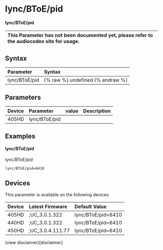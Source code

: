 ﻿---
description: lync/BToE/pid
search:
    keywords: ['lync','BToE','pid']
---

# lync/BToE/pid

#### lync/BToE/pid


| This Parameter has not been documented yet, please refer to the audiocodes site for usage.  |
| :--- |

## Syntax
| Parameter | Syntax |
| :--- | :--- |
|lync/BToE/pid | {% raw %} undefined {% endraw %} |

## Parameters
|Device|Parameter|value|Description|
|:---|:---|:---|:---|
| 405HD | lync/BToE/pid |  |  |

## Examples
#### lync/BToE/pid

lync/BToE/pid

```
lync/BToE/pid=6410
```

## Devices
This parameter is available on the following devices

| Device | Latest Firmware | Default Value |
|:---|:---|:---|
| 405HD | ;UC_3.0.1.322 | lync/BToE/pid=6410 
| 440HD | ;UC_3.0.1.322 | lync/BToE/pid=6410 
| 450HD | ;UC_3.0.4.111.77 | lync/BToE/pid=6410 

(view disclaimer)[disclaimer]
